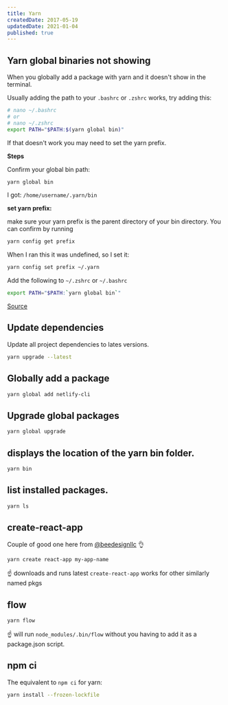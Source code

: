 ```yaml
---
title: Yarn
createdDate: 2017-05-19
updatedDate: 2021-01-04
published: true
---
```


## Yarn global binaries not showing

When you globally add a package with yarn and it doesn't show in the
terminal.

Usually adding the path to your `.bashrc` or `.zshrc` works, try
adding this:

```bash
# nano ~/.bashrc
# or
# nano ~/.zshrc
export PATH="$PATH:$(yarn global bin)"
```

If that doesn't work you may need to set the yarn prefix.

**Steps**

Confirm your global bin path:

```bash
yarn global bin
```

I got: `/home/username/.yarn/bin`

**set yarn prefix:**

make sure your yarn prefix is the parent directory of your bin
directory. You can confirm by running

```bash
yarn config get prefix
```

When I ran this it was undefined, so I set it:

```bash
yarn config set prefix ~/.yarn
```

Add the following to `~/.zshrc` or `~/.bashrc`

```bash
export PATH="$PATH:`yarn global bin`"
```

[Source](https://stackoverflow.com/a/53879534/1138354)

## Update dependencies

Update all project dependencies to lates versions.

```bash
yarn upgrade --latest
```

## Globally add a package

```bash
yarn global add netlify-cli
```

## Upgrade global packages

```bash
yarn global upgrade
```

## displays the location of the yarn bin folder.

```bash
yarn bin
```

## list installed packages.

```bash
yarn ls
```

## create-react-app

Couple of good one here from
[@beedesignllc](https://twitter.com/beedesignllc) 👌

```bash
yarn create react-app my-app-name
```

☝️ downloads and runs latest `create-react-app` works for other
similarly named pkgs

## flow

```bash
yarn flow
```

☝️ will run `node_modules/.bin/flow` without you having to add it as a
package.json script.

## npm ci

The equivalent to `npm ci` for yarn:

```bash
yarn install --frozen-lockfile
```
